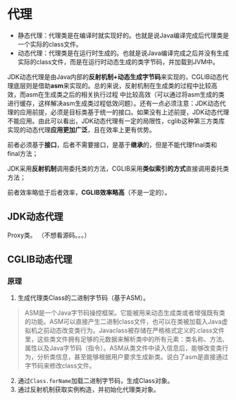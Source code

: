 # 代理

- 静态代理：代理类是在编译时就实现好的。也就是说Java编译完成后代理类是一个实际的class文件。
- 动态代理：代理类是在运行时生成的。也就是说Java编译完成之后并没有生成实际的class文件，而是在运行时动态生成的类字节码，并加载到JVM中。

JDK动态代理是由Java内部的**反射机制+动态生成字节码**来实现的，CGLIB动态代理底层则是借助**asm**来实现的。总的来说，反射机制在生成类的过程中比较高效，而asm在生成类之后的相关执行过程 中比较高效（可以通过将asm生成的类进行缓存，这样解决asm生成类过程低效问题）。还有一点必须注意：JDK动态代理的应用前提，必须是目标类基于统一的接口。如果没有上述前提，JDK动态代理不能应用。由此可以看出，JDK动态代理有一定的局限性，cglib这种第三方类库实现的动态代理**应用更加广泛**，且在效率上更有优势。

前者必须基于**接口**，后者不需要接口，是基于**继承**的，但是不能代理final类和final方法；

JDK采用**反射机制**调用委托类的方法，CGLIB采用**类似索引的方式**直接调用委托类方法；

前者效率略低于后者效率，**CGLIB效率略高**（不是一定的）。

## JDK动态代理

Proxy类。
（不想看源码。。。）

## CGLIB动态代理

### 原理
1. 生成代理类Class的二进制字节码（基于ASM）。
> ASM是一个Java字节码操控框架。它能被用来动态生成类或者增强既有类的功能。ASM可以直接产生二进制class文件，也可以在类被加载入Java虚拟机之前动态改变类行为。Javaclass被存储在严格格式定义的.class文件里，这些类文件拥有足够的元数据来解析类中的所有元素：类名称、方法、属性以及Java字节码（指令）。ASM从类文件中读入信息后，能够改变类行为，分析类信息，甚至能够根据用户要求生成新类。说白了asm是直接通过字节码来修改class文件。
2. 通过`Class.forName`加载二进制字节码，生成Class对象。
3. 通过反射机制获取实例构造，并初始化代理类对象。